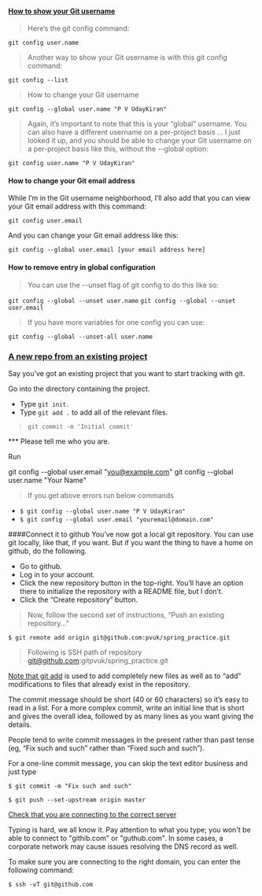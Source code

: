 #### [How to show your Git username](https://alvinalexander.com/git/git-show-change-username-email-address)
>Here’s the git config command:

`git config user.name`

>Another way to show your Git username is with this git config command:

`git config --list`

>How to change your Git username

`git config --global user.name "P V UdayKiran"`

> Again, it’s important to note that this is your “global” username. You can also have a different username on a per-project basis ... I just looked it up, and you should be able to change your Git username on a per-project basis like this, without the --global option:

`git config user.name "P V UdayKiran"`

#### How to change your Git email address
While I’m in the Git username neighborhood, I’ll also add that you can view your Git email address with this command:

`git config user.email`

And you can change your Git email address like this:

`git config --global user.email [your email address here]`

#### How to remove entry in global configuration
>You can use the --unset flag of git config to do this like so:

`git config --global --unset user.name`
`git config --global --unset user.email`
>If you have more variables for one config you can use:

`git config --global --unset-all user.name`

###	[A new repo from an existing project](https://kbroman.org/github_tutorial/pages/init.html)
Say you’ve got an existing project that you want to start tracking with git.

Go into the directory containing the project.
* Type `git init`.
* Type `git add .` to add all of the relevant files.

> `git commit -m 'Initial commit'`

*** Please tell me who you are.

Run

  git config --global user.email "you@example.com"
  git config --global user.name "Your Name"
> If you get above errors run below commands
 * `$ git config --global user.name "P V UdayKiran"`
 * `$ git config --global user.email "youremail@domain.com"`

####Connect it to github
You’ve now got a local git repository. You can use git locally, like that, if you want. But if you want the thing to have a home on github, do the following.
* Go to github.
* Log in to your account.
* Click the new repository button in the top-right. You’ll have an option there to initialize the repository with a README file, but I don’t.
* Click the “Create repository” button.

> Now, follow the second set of instructions, “Push an existing repository…”

`$ git remote add origin git@github.com:pvuk/spring_practice.git`
> Following is SSH path of repository git@github.com:gitpvuk/spring_practice.git

[Note that git add](https://kbroman.org/github_tutorial/pages/routine.html) is used to add completely new files as well as to “add” modifications to files that already exist in the repository.

The commit message should be short (40 or 60 characters) so it’s easy to read in a list. For a more complex commit, write an initial line that is short and gives the overall idea, followed by as many lines as you want giving the details.

People tend to write commit messages in the present rather than past tense (eg, “Fix such and such” rather than “Fixed such and such”).

For a one-line commit message, you can skip the text editor business and just type

`$ git commit -m "Fix such and such"`

`$ git push --set-upstream origin master`

[Check that you are connecting to the correct server](https://help.github.com/en/github/authenticating-to-github/error-permission-denied-publickey#check-that-you-are-connecting-to-the-correct-server)

Typing is hard, we all know it. Pay attention to what you type; you won't be able to connect to "githib.com" or "guthub.com". In some cases, a corporate network may cause issues resolving the DNS record as well.

To make sure you are connecting to the right domain, you can enter the following command:

`$ ssh -vT git@github.com`